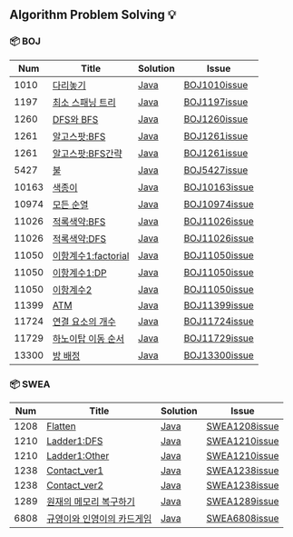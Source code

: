 ## Algorithm Problem Solving :bulb:

### :package: BOJ  
| Num | Title | Solution | Issue |  
|-----| ----- | -------- | ----- |
| 1010 | [다리놓기] | [Java](./BOJ/Boj1010다리놓기.java) | [BOJ1010issue](https://github.com/daaaaaayoon/Algorithm-DataStructure/issues/60)|
| 1197 | [최소 스패닝 트리] | [Java](./BOJ/Boj1197최소스패닝트리_Kruskal.java) | [BOJ1197issue](https://github.com/daaaaaayoon/Algorithm-DataStructure/issues/6)|
| 1260 | [DFS와 BFS] | [Java](./BOJ/Boj1260DFS와BFS.java) | [BOJ1260issue](https://github.com/daaaaaayoon/Algorithm-DataStructure/issues/18)|
| 1261 | [알고스팟:BFS] | [Java](./BOJ/Boj1261알고스팟_BFS.java) | [BOJ1261issue](https://github.com/daaaaaayoon/Algorithm-DataStructure/issues/52)|
| 1261 | [알고스팟:BFS간략] | [Java](./BOJ/Boj1261알고스팟_BFS간략.java) | [BOJ1261issue](https://github.com/daaaaaayoon/Algorithm-DataStructure/issues/52)|
| 5427 | [불] | [Java](./BOJ/Boj5427불.java) | [BOJ5427issue](https://github.com/daaaaaayoon/Algorithm-DataStructure/issues/1)|
| 10163 | [색종이] | [Java](./BOJ/Boj10163색종이.java) | [BOJ10163issue](https://github.com/daaaaaayoon/Algorithm-DataStructure/issues/44)|
| 10974 | [모든 순열] | [Java](./BOJ/Boj10974모든순열.java) | [BOJ10974issue](https://github.com/daaaaaayoon/Algorithm-DataStructure/issues/12)|
| 11026 | [적록색약:BFS] | [Java](./BOJ/Boj11026적록색약_BFS.java) | [BOJ11026issue](https://github.com/daaaaaayoon/Algorithm-DataStructure/issues/32)|
| 11026 | [적록색약:DFS] | [Java](./BOJ/Boj11026적록색약_DFS.java) | [BOJ11026issue](https://github.com/daaaaaayoon/Algorithm-DataStructure/issues/32)|
| 11050 | [이항계수1:factorial] | [Java](./BOJ/Boj11050이항계수1_factorial.java) | [BOJ11050issue](https://github.com/daaaaaayoon/Algorithm-DataStructure/issues/64)|
| 11050 | [이항계수1:DP] | [Java](./BOJ/Boj11050이항계수1_DP.java) | [BOJ11050issue](https://github.com/daaaaaayoon/Algorithm-DataStructure/issues/64)|
| 11050 | [이항계수2] | [Java](./BOJ/Boj11050이항계수2_DP.java) | [BOJ11050issue](https://github.com/daaaaaayoon/Algorithm-DataStructure/issues/64)|
| 11399 | [ATM] | [Java](./BOJ/Boj11399ATM.java) | [BOJ11399issue](https://github.com/daaaaaayoon/Algorithm-DataStructure/issues/5)|
| 11724 | [연결 요소의 개수] | [Java](./BOJ/Boj11724연결요소의개수.java) | [BOJ11724issue](https://github.com/daaaaaayoon/Algorithm-DataStructure/issues/14)|
| 11729 | [하노이탑 이동 순서] | [Java](./BOJ/Boj11729하노이탑이동순서.java) | [BOJ11729issue](https://github.com/daaaaaayoon/Algorithm-DataStructure/issues/23)|
| 13300 | [방 배정] | [Java](./BOJ/Boj13300방배정.java) | [BOJ13300issue](https://github.com/daaaaaayoon/Algorithm-DataStructure/issues/44)|

### :package: SWEA
| Num | Title | Solution | Issue |  
|-----| ----- | -------- | ----- |
| 1208 | [Flatten] | [Java](./SWExpert/Swea1208Flatten.java) | [SWEA1208issue](https://github.com/daaaaaayoon/Algorithm-DataStructure/issues/4)|
| 1210 | [Ladder1:DFS] | [Java](./SWExpert/Swea1210Ladder_DFS.java) | [SWEA1210issue](https://github.com/daaaaaayoon/Algorithm-DataStructure/issues/3)|
| 1210 | [Ladder1:Other] | [Java](./SWExpert/Swea1210Ladder_Other.java) | [SWEA1210issue](https://github.com/daaaaaayoon/Algorithm-DataStructure/issues/3)|
| 1238 | [Contact_ver1] | [Java](./SWExpert/Swea1238Contact_ver1.java) | [SWEA1238issue](https://github.com/daaaaaayoon/Algorithm-DataStructure/issues/7)|
| 1238 | [Contact_ver2] | [Java](./SWExpert/Swea1238Contact_ver2.java) | [SWEA1238issue](https://github.com/daaaaaayoon/Algorithm-DataStructure/issues/7)|
| 1289 | [원재의 메모리 복구하기] | [Java](./SWExpert/Swea1289원재의메모리복구.java) | [SWEA1289issue](https://github.com/daaaaaayoon/Algorithm-DataStructure/issues/2)|
| 6808 | [규영이와 인영이의 카드게임] | [Java](./SWExpert/Swea6808규영이와인영이의카드게임.java) | [SWEA6808issue](https://github.com/daaaaaayoon/Algorithm-DataStructure/issues/8)|


<!-- BOJ Link -->
[다리놓기]: https://www.acmicpc.net/problem/1010
[색종이]: https://www.acmicpc.net/problem/10163
[적록색약:BFS]: https://www.acmicpc.net/problem/11026
[적록색약:DFS]: https://www.acmicpc.net/problem/11026
[이항계수1:factorial]: https://www.acmicpc.net/problem/11050
[이항계수1:DP]: https://www.acmicpc.net/problem/11050
[이항계수2]: https://www.acmicpc.net/problem/11051
[불]: https://www.acmicpc.net/problem/5427
[ATM]: https://www.acmicpc.net/problem/11399
[최소 스패닝 트리]: https://www.acmicpc.net/problem/1197
[연결 요소의 개수]: https://www.acmicpc.net/problem/11724
[모든 순열]: https://www.acmicpc.net/problem/10974
[하노이탑 이동 순서]: https://www.acmicpc.net/problem/11729
[DFS와 BFS]: https://www.acmicpc.net/problem/1260
[알고스팟:BFS]: https://www.acmicpc.net/problem/1261
[알고스팟:BFS간략]: https://www.acmicpc.net/problem/1261
[방 배정]: https://www.acmicpc.net/problem/13300

<!-- SWEA Link -->
[원재의 메모리 복구하기]: https://swexpertacademy.com/main/code/problem/problemDetail.do?contestProbId=AV19AcoKI9sCFAZN&
[Flatten]: https://swexpertacademy.com/main/code/problem/problemDetail.do?contestProbId=AV139KOaABgCFAYh
[Ladder1:DFS]: https://swexpertacademy.com/main/code/problem/problemDetail.do?contestProbId=AV14ABYKADACFAYh
[Ladder1:Other]: https://swexpertacademy.com/main/code/problem/problemDetail.do?contestProbId=AV14ABYKADACFAYh
[Contact_ver1]: https://swexpertacademy.com/main/code/problem/problemDetail.do?contestProbId=AV15B1cKAKwCFAYD
[Contact_ver2]: https://swexpertacademy.com/main/code/problem/problemDetail.do?contestProbId=AV15B1cKAKwCFAYD
[규영이와 인영이의 카드게임]: https://swexpertacademy.com/main/code/problem/problemDetail.do?contestProbId=AWgv9va6HnkDFAW0
